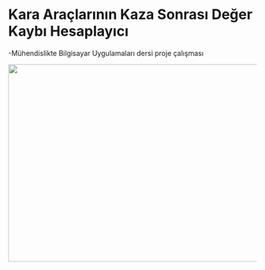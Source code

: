 # Kara Araçlarının Kaza Sonrası Değer Kaybı Hesaplayıcı
-Mühendislikte Bilgisayar Uygulamaları dersi proje çalışması

<img src="https://i.ibb.co/19NR5Wt/p1.png" width="600px" height="400px" />
